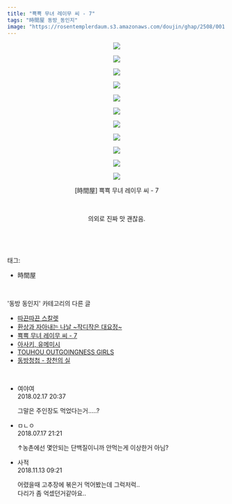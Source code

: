 ```yaml
---
title: "뾱뾱 무녀 레이무 씨 - 7"
tags: "時間屋 동방_동인지"
image: "https://rosentemplerdaum.s3.amazonaws.com/doujin/ghap/2508/001.jpg"
---
```

<div class="article">
<p style="text-align: center; clear: none; float: none;"><img src="{{ site.imgserver10 }}/ghap/2508/001.jpg"/></p>
<p style="text-align: center; clear: none; float: none;"><img src="{{ site.imgserver10 }}/ghap/2508/002.jpg"/></p>
<p style="text-align: center; clear: none; float: none;"><img src="{{ site.imgserver10 }}/ghap/2508/003.jpg"/></p>
<p style="text-align: center; clear: none; float: none;"><img src="{{ site.imgserver10 }}/ghap/2508/004.jpg"/></p>
<p style="text-align: center; clear: none; float: none;"><img src="{{ site.imgserver10 }}/ghap/2508/005.jpg"/></p>
<p style="text-align: center; clear: none; float: none;"><img src="{{ site.imgserver10 }}/ghap/2508/006.jpg"/></p>
<p style="text-align: center; clear: none; float: none;"><img src="{{ site.imgserver10 }}/ghap/2508/007.jpg"/></p>
<p style="text-align: center; clear: none; float: none;"><img src="{{ site.imgserver10 }}/ghap/2508/008.jpg"/></p>
<p style="text-align: center; clear: none; float: none;"><img src="{{ site.imgserver10 }}/ghap/2508/009.jpg"/></p>
<p style="text-align: center; clear: none; float: none;"><img src="{{ site.imgserver10 }}/ghap/2508/010.jpg"/></p>
<p style="text-align: center; clear: none; float: none;"><img src="{{ site.imgserver10 }}/ghap/2508/011.jpg"/></p>
<p style="text-align: center; clear: none; float: none;">[時間屋] 뾱뾱 무녀 레이무 씨 - 7</p>
<p style="text-align: center; clear: none; float: none;"><br/></p>
<p style="text-align: center; clear: none; float: none;">의외로 진짜 맛 괜찮음.</p>
<p><br/></p>
</div><br/>
<div class="tagTrail">
<p>태그: </p>
<ul>
<li>時間屋</li>
</ul>
</div><br/>
<div class="another">
<p>'동방 동인지' 카테고리의 다른 글</p>
<ul>
<li><a href="/ghap_2512">따끈따끈 스칼렛</a></li>
<li><a href="/ghap_2511">환상과 자아내는 나날 ~작디작은 대요정~</a></li>
<li><a href="/ghap_2508">뾱뾱 무녀 레이무 씨 - 7</a></li>
<li><a href="/ghap_2507">아사키, 유메미시</a></li>
<li><a href="/ghap_2506">TOUHOU OUTGOINGNESS GIRLS</a></li>
<li><a href="/ghap_2505">동방청첩 - 창천의 실</a></li>
</ul>
</div><br/>
<div class="cb_module cb_fluid">
<div class="cb_wrt cb_profile">
<div class="comment">
<ul>
<li class="cb_thumb_off" id="comment15201065">
<div class="cb_comment_area">
<div class="cb_info_area">
<div class="cb_section">
<span class="cb_nick_name">여야여</span>
</div>
<div class="cb_section">
<span class="cb_date">2018.02.17 20:37 </span>
</div>
</div>
<div class="cb_dsc_comment">
<p class="cb_dsc">
											그말은 주인장도 먹었다는거.....?
										</p>
</div>
</div></li>
<li class="cb_thumb_off" id="comment15288816">
<div class="cb_comment_area">
<div class="cb_info_area">
<div class="cb_section">
<span class="cb_nick_name">ㅁㄴㅇ</span>
</div>
<div class="cb_section">
<span class="cb_date">2018.07.17 21:21 </span>
</div>
</div>
<div class="cb_dsc_comment">
<p class="cb_dsc">
											↑농촌에선 몇안되는 단백질이니까 안먹는게 이상한거 아님?
										</p>
</div>
</div></li>
<li class="cb_thumb_off" id="comment15372443">
<div class="cb_comment_area">
<div class="cb_info_area">
<div class="cb_section">
<span class="cb_nick_name">사적</span>
</div>
<div class="cb_section">
<span class="cb_date">2018.11.13 09:21 </span>
</div>
</div>
<div class="cb_dsc_comment">
<p class="cb_dsc">
											어렸을때 고추장에 볶은거 먹어봤는데 그럭저럭..<br/>
다리가 좀 억셌던거같아요..
										</p>
</div>
</div></li>
</ul>
</div>
</div><!-- commentList close -->
</div><br/>
